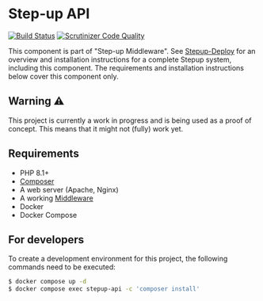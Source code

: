 Step-up API
==================

[![Build Status](https://travis-ci.org/OpenConext/Stepup-API.svg)](https://travis-ci.org/OpenConext/Stepup-API) [![Scrutinizer Code Quality](https://scrutinizer-ci.com/g/OpenConext/Stepup-API/badges/quality-score.png?b=develop)](https://scrutinizer-ci.com/g/OpenConext/Stepup-API/?branch=develop)

This component is part of "Step-up Middleware". See [Stepup-Deploy](https://github.com/OpenConext/Stepup-Deploy) for an overview and installation instructions for a complete Stepup system, including this component. The requirements and installation instructions below cover this component only.

## Warning :warning:

This project is currently a work in progress and is being used as a proof of concept. This means that it might not (fully) work yet.

## Requirements

* PHP 8.1+
* [Composer](https://getcomposer.org/)
* A web server (Apache, Nginx)
* A working [Middleware](https://github.com/OpenConext/Stepup-Middleware)
* Docker
* Docker Compose

## For developers

To create a development environment for this project, the following commands need to be executed:

```bash
$ docker compose up -d
$ docker compose exec stepup-api -c 'composer install'
```